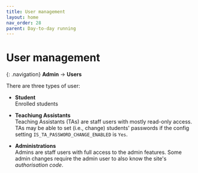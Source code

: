 ```yaml
---
title: User management
layout: home
nav_order: 28
parent: Day-to-day running
---
```



# User management

{: .navigation}
**Admin** → **Users**

There are three types of user:

* **Student**  
  Enrolled students

* **Teachiung Assistants**  
  Teaching Assistants (TAs) are staff users with mostly read-only access.  
  TAs may be able to set (i.e., change) students' passwords if the config
  setting `IS_TA_PASSWORD_CHANGE_ENABLED` is `Yes`.

* **Administrations**  
  Admins are staff users with full access to the admin features.
  Some admin changes require the admin user to also know the site's
  _authorisation code_.

